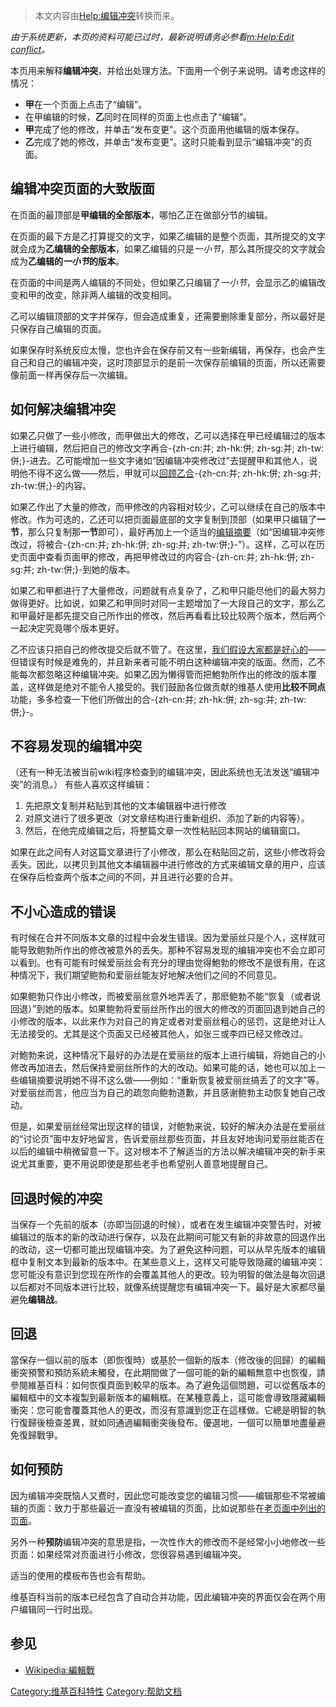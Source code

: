 > 本文内容由[Help:编辑冲突](https://zh.wikipedia.org/wiki/Help:编辑冲突)转换而来。


*由于系统更新，本页的资料可能已过时，最新说明请务必参看[m:Help:Edit conflict](https://zh.wikipedia.org/wiki/m:Help:Edit_conflict "wikilink")。*

本页用来解释**编辑冲突**，并给出处理方法。下面用一个例子来说明。请考虑这样的情况：

  - **甲**在一个页面上点击了“编辑”。
  - 在甲编辑的时候，**乙**同时在同样的页面上也点击了“编辑”。
  - **甲**完成了他的修改，并单击“发布变更”。这个页面用他编辑的版本保存。
  - **乙**完成了她的修改，并单击“发布变更”。这时只能看到显示“编辑冲突”的页面。

## 编辑冲突页面的大致版面

在页面的最顶部是**甲编辑的全部版本**，哪怕乙正在做部分节的编辑。

在页面的最下方是乙打算提交的文字，如果乙编辑的是整个页面，其所提交的文字就会成为**乙编辑的全部版本**，如果乙编辑的只是*一小节*，那么其所提交的文字就会成为**乙编辑的*一小节*的版本**。

在页面的中间是两人编辑的不同处，但如果乙只编辑了*一小节*，会显示乙的编辑改变和甲的改变，除非两人编辑的改变相同。

乙可以编辑顶部的文字并保存，但会造成重复，还需要删除重复部分，所以最好是只保存自己编辑的页面。

如果保存时系统反应太慢，您也许会在保存前又有一些新编辑，再保存，也会产生自己和自己的编辑冲突，这时顶部显示的是前一次保存前编辑的页面，所以还需要像前面一样再保存后一次编辑。

## 如何解决编辑冲突

如果乙只做了一些小修改，而甲做出大的修改，乙可以选择在甲已经编辑过的版本上进行编辑，然后把自己的修改文字再合-{zh-cn:并; zh-hk:併; zh-sg:并; zh-tw:併;}-进去。乙可能增加一些文字诸如“因编辑冲突修改过”去提醒甲和其他人，说明他不得不这么做——然后，甲就可以[回顾乙合](https://zh.wikipedia.org/wiki/Meatball:PeerReview "wikilink")-{zh-cn:并; zh-hk:併; zh-sg:并; zh-tw:併;}-的内容。

如果乙作出了大量的修改，而甲修改的内容相对较少，乙可以继续在自己的版本中修改。作为可选的，乙还可以把页面最底部的文字复制到顶部（如果甲只编辑了**一节**，那么只复制那**一节**即可），最好再加上一个适当的[编辑摘要](https://zh.wikipedia.org/wiki/wikipedia:编辑摘要 "wikilink")（如“因编辑冲突修改过，将被合-{zh-cn:并; zh-hk:併; zh-sg:并; zh-tw:併;}-”）。这样，乙可以在历史页面中查看页面甲的修改，再把甲修改过的内容合-{zh-cn:并; zh-hk:併; zh-sg:并; zh-tw:併;}-到她的版本。

如果乙和甲都进行了大量修改，问题就有点复杂了，乙和甲只能尽他们的最大努力做得更好。比如说，如果乙和甲同时对同一主题增加了一大段自己的文字，那么乙和甲最好是都先提交自己所作出的修改，然后再看看比较比较两个版本，然后两个一起决定究竟哪个版本更好。

乙不应该只把自己的修改提交后就不管了。在这里，[我们假设大家都是好心的](https://zh.wikipedia.org/wiki/維基百科:假定善意 "wikilink")——但错误有时候是难免的，并且新来者可能不明白这种编辑冲突的版面。然而，乙不能每次都忽略这种编辑冲突。如果乙因为懒得管而把鮑勃所作出的修改的版本覆盖，这样做是绝对不能令人接受的。我们鼓励各位做贡献的维基人使用**比较不同点**功能，多多检查一下他们所做出的合-{zh-cn:并; zh-hk:併; zh-sg:并; zh-tw:併;}-。

## 不容易发现的编辑冲突

（还有一种无法被当前wiki程序检查到的编辑冲突，因此系统也无法发送“编辑冲突”的消息。）
有些人喜欢这样编辑：

1.  先把原文复制并粘贴到其他的文本编辑器中进行修改
2.  对原文进行了很多更改（对文章结构进行重新组织、添加了新的内容等）。
3.  然后，在他完成编辑之后，将整篇文章一次性粘贴回本网站的编辑窗口。

如果在此之间有人对这篇文章进行了小修改，那么在粘贴回之前，这些小修改将会丢失。因此，以拷贝到其他文本编辑器中进行修改的方式来编辑文章的用户，应该在保存后检查两个版本之间的不同，并且进行必要的合并。

## 不小心造成的错误

有时候在合并不同版本文章的过程中会发生错误。因为爱丽丝只是个人，这样就可能导致鲍勃所作出的修改被意外的丢失。那种不容易发现的编辑冲突也不会立即可以看到。也有可能有时候爱丽丝会有充分的理由觉得鮑勃的修改不是很有用，在这种情况下，我们期望鲍勃和爱丽丝能友好地解决他们之间的不同意见。

如果鲍勃只作出小修改，而被爱丽丝意外地弄丢了，那麽鲍勃不能“恢复（或者说回退）”到她的版本。如果鲍勃将爱丽丝所作出的很大的修改的页面回退到她自己的小修改的版本，以此来作为对自己的肯定或者对爱丽丝粗心的惩罚，这是绝对让人无法接受的。尤其是这个页面又已经被其他人，如张三或李四已经又修改过。

对鮑勃来说，这种情况下最好的办法是在爱丽丝的版本上进行编辑，将她自己的小修改再加进去，然后保持爱丽丝所作的大的改动。如果可能的话，她也可以加上一些编辑摘要说明她不得不这么做——例如：“重新恢复被爱丽丝搞丢了的文字”等。对爱丽丝而言，他应当为自己的疏忽向鲍勃道歉，并且感谢鲍勃主动恢复她自己改动。

但是，如果爱丽丝经常出现这样的错误，对鲍勃来说，较好的解决办法是在爱丽丝的“讨论页”面中友好地留言，告诉爱丽丝那些页面，并且友好地询问爱丽丝能否在以后的编辑中稍微留意一下。这对根本不了解适当的方法以解决编辑冲突的新手来说尤其重要，更不用说即使是那些老手也希望别人善意地提醒自己。

## 回退时候的冲突

当保存一个先前的版本（亦即当回退的时候），或者在发生编辑冲突警告时，对被编辑过的版本的新的改动进行保存，以及在此期间可能又有新的非故意的回退作出的改动，这一切都可能出现编辑冲突。为了避免这种问题，可以从早先版本的编辑框中复制文本到最新的版本中。在某些意义上，这样又可能导致隐藏的编辑冲突：您可能没有意识到您现在所作的会覆盖其他人的更改。较为明智的做法是每次回退以后都对不同版本进行比较，就像系统提醒您有编辑冲突一下。最好是大家都尽量避免**编辑战**。

## 回退

當保存一個以前的版本（即恢復時）或基於一個新的版本（修改後的回歸）的編輯衝突預警和預防系統未觸發，在此期間做了一個可能的新的編輯無意中也恢復，請參閱維基百科：如何恢復頁面到較早的版本。為了避免這個問題，可以從舊版本的編輯框中的文本複製到最新版本的編輯框。在某種意義上，這可能會導致隱藏編輯衝突：您可能會覆蓋其他人的更改，而沒有意識到您正在這樣做。它總是明智的執行復歸後檢查差異，就如同通過編輯衝突後發布。優選地，一個可以簡單地盡量避免復歸戰爭。

## 如何预防

因为编辑冲突既恼人又费时，因此您可能改变您的编辑习惯——编辑那些不常被编辑的页面：致力于那些最近一直没有被编辑的页面，比如说那些在[老页面中列出的页面](https://zh.wikipedia.org/wiki/Special:Ancientpages "wikilink")。

另外一种**预防**编辑冲突的意思是指，一次性作大的修改而不是经常小小地修改一些页面：如果经常对页面进行小修改，您很容易遇到编辑冲突。

适当的使用的模板布告也会有帮助。

维基百科当前的版本已经包含了自动合并功能，因此编辑冲突的界面仅会在两个用户编辑同一行时出现。

## 参见

  - [Wikipedia:編輯戰](https://zh.wikipedia.org/wiki/Wikipedia:編輯戰 "wikilink")

[Category:维基百科特性](https://zh.wikipedia.org/wiki/Category:维基百科特性 "wikilink") [Category:帮助文档](https://zh.wikipedia.org/wiki/Category:帮助文档 "wikilink")